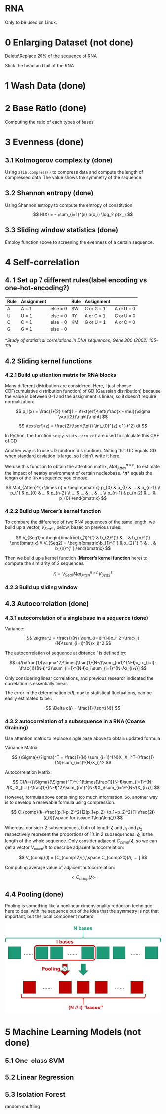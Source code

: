 # RNA

Only to be used on Linux.

# 0 Enlarging Dataset (not done)

Delete\Replace 20% of the sequence of RNA

Stick the head and tail of the RNA

# 1 Wash Data (done)


# 2 Base Ratio (done)

Computing the ratio of each types of bases

# 3 Evenness (done)

## 3.1 Kolmogorov complexity (done)

Using `zlib.compress()` to compress data and compute the length of compressed data. The value shows the symmetry of the sequence.

## 3.2 Shannon entropy (done)

Using Shannon entropy to compute the entropy of constitution:

$$
H(X) = - \sum_{i=1}^{n} p(x_i) \log_2 p(x_i)
$$

## 3.3 Sliding window statistics (done)

Employ function above to screening the evenness of a certain sequence.

# 4 Self-correlation

## 4. 1 Set up 7 different rules(label encoding vs one-hot-encoding?)

| Rule | Assignment |  | Rule | Assignment |  |
| --- | --- | --- | --- | --- | --- |
| A | A = 1 | else = 0 | SW | C or G = 1 | A or U = 0 |
| U | U = 1 | else = 0 | RY | A or G = 1 | C or U = 0 |
| C | C = 1 | else = 0 | KM | G or U = 1 | A or C = 0 |
| G | G = 1 | else = 0 |  |  |  |

**Study of statistical correlations in DNA sequences, Gene 300 (2002) 105–115*

## 4.2 Sliding kernel functions

### 4.2.1 Build up attention matrix for RNA blocks

Many different distribution are considered. Here, I just choose CDF(cumulative distribution function) of GD (Gaussian distribution) because the value is between 0-1 and the assignment is linear, so it doesn’t require normalization.  

$$
p_l(x) = \frac{1}{2} \left[1 + \text{erf}\left(\frac{x - \mu}{\sigma \sqrt{2}}\right)\right]
$$

$$
\text{erf}(z) = \frac{2}{\sqrt{\pi}} \int_{0}^{z} e^{-t^2} dt
$$

In Python, the function `scipy.stats.norm.cdf` are used to calculate this CAF of GD

Another way is to use UD (uniform distribution). Noting that UD equals GD when standard deviation is large, so I didn’t write it here.

We use this function to obtain the attention matrix, $Mat_{Atten}^{n \times n}$, to estimate the impact of nearby environment of certain nucleobase. **$*n$*** equals the length of the RNA sequence you choose. 

$$
Mat_{Atten}^{n \times n} =          \begin{bmatrix}
p_{0} & p_{1} & ... & p_{n-1} \\
p_{1} & p_{0} & ... & p_{n-2} \\
... & ... & ... & ... \\
p_{n-1} & p_{n-2} & ... & p_{0}
\end{bmatrix}   
$$

### 4.2.2 Build up Mercer’s kernel function

To compare the difference of two RNA sequences of the same length, we build up a vector, $V_{Seq*}$ , below, based on previous rules:

$$
V_{Seq1} = \begin{bmatrix}b_{1}^{'} & b_{2}^{'} & ... & b_{n}^{'} \end{bmatrix} \\                       V_{Seq2} = \begin{bmatrix}b_{1}^{''} & b_{2}^{''} & ... & b_{n}^{''} \end{bmatrix}   
$$

Then we build up a kernel function (**Mercer’s kernel function** here) to compute the similarity of 2 sequences.

$$
K = V_{Seq1} Mat_{Atten}^{n \times n} V_{Seq2}^{T}
$$

### 4.2.3 Build up sliding window

## 4.3 Autocorrelation (done)

### 4.3.1 autocorrelation of a single base in a sequence (done)

Variance: 

$$
\sigma^2 = \frac{1}{N} \sum_{i=1}^{N}x_i^2-(\frac{1}{N}\sum_{i=1}^{N}x_i)^2
$$

The autocorrelation of sequence at distance ‘ is defined by:

$$
c(𝒍)=\frac{1}{\sigma^2}\times[\frac{1}{N-𝒍}\sum_{i=1}^{N-𝒍}x_ix_{i+l}-\frac{1}{(N-𝒍)^2}\sum_{i=1}^{N-𝒍}x_i\sum_{i=1}^{N-𝒍}x_{i+𝒍}]
$$

Only considering linear correlations, and previous research indicated the correlation is essentially linear. 

The error in the determination c(𝒍), due to statistical fluctuations, can be easily estimated to be :

$$
\Delta c(𝒍) = \frac{1}{\sqrt{N}}
$$

### 4.3.2 autocorrelation of a subsequence in a RNA (Coarse Graining)

Use attention matrix to replace single base above to obtain updated formula

Variance Matrix:

$$
{\Sigma}{\Sigma}^T = \frac{1}{N} \sum_{i=1}^{N}X_iX_i^T-(\frac{1}{N}\sum_{i=1}^{N}X_i)^2
$$

Autocorrelation Matrix:

$$
C(𝒍)=({\Sigma}{\Sigma}^T)^{-1}\times[\frac{1}{N-𝒍}\sum_{i=1}^{N-𝒍}X_iX_{i+l}-\frac{1}{(N-𝒍)^2}\sum_{i=1}^{N-𝒍}X_i\sum_{i=1}^{N-𝒍}X_{i+𝒍}]
$$

However, formula above containing too much information. So, another way is to develop a renewable formula using compression.

$$
C_{comp}(𝒍)=\frac{(p_1-p_2)^2}{2(p_1+p_2)-(p_1+p_2)^2}[1-\frac{2𝒍}{𝒍_0}]\space for \space 1\leq𝒍\leq𝒍_0
$$

Whereas,  consider 2 subsequences, both of length   $𝒍$, and $p_1$ and $p_2$ respectively represent the proportions of 1’s in 2 subsequences.    $𝒍_0$ is the length of the whole sequence. Only consider adjacent $C_{comp}(𝒍)$, so we can get a vector $V_{comp}(l)$ to describe adjacent autocorrelation:

$$
V_{comp}(l) = [C_{comp12}(𝒍),\space C_{comp23}(𝒍), ... ]
$$

Computing average value of adjacent autocorrelation:

$$
<C_{comp}(𝒍)> 
$$

## 4.4 Pooling (done)

Pooling is something like a nonlinear dimensionality reduction technique here to deal with the sequence out of the idea that the symmetry is not that important, but the local component matters.

![image.png](images/pooling%20of%20RNA.png)

# 5 Machine Learning Models (not done)

## 5.1 One-class SVM

## 5.2 Linear Regression

## 5.3 Isolation Forest

random shuffling